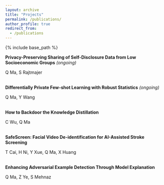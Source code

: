 ```yaml
---
layout: archive
title: "Projects"
permalink: /publications/
author_profile: true
redirect_from:
  - /publications
---
```


{% include base_path %}

**Privacy-Preserving Sharing of Self-Disclosure Data from Low Socioeconomic Groups** _(ongoing)_

Q Ma, S Rajtmajer</br></br>

**Differentially Private Few-shot Learning with Robust Statistics** _(ongoing)_

Q Ma, Y Wang</br></br>

**How to Backdoor the Knowledge Distillation**

C Wu, Q Ma</br></br>

**SafeScreen: Facial Video De-identification for AI-Assisted Stroke Screening**

T Cai, H Ni, Y Xue, Q Ma, X Huang</br></br>

**Enhancing Adversarial Example Detection Through Model Explanation**

Q Ma, Z Ye, S Mehnaz

